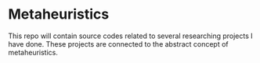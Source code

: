 # Metaheuristics
This repo will contain source codes related to several researching projects I have done. These projects are connected to the abstract concept of metaheuristics.
